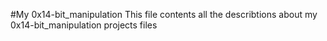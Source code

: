 #My 0x14-bit_manipulation
This file contents all the describtions about
my 0x14-bit_manipulation projects files
